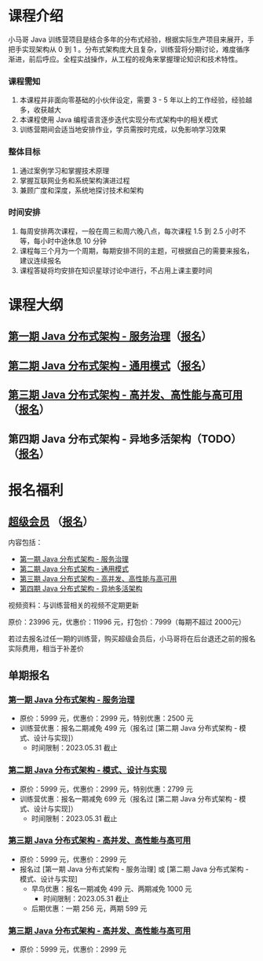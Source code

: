 # 课程介绍
小马哥 Java 训练营项目是结合多年的分布式经验，根据实际生产项目来展开，手把手实现架构从 0 到 1 。分布式架构庞大且复杂，训练营将分期讨论，难度循序渐进，前后呼应。全程实战操作，从工程的视角来掌握理论知识和技术特性。

### 课程需知

1. 本课程并非面向零基础的小伙伴设定，需要 3 - 5 年以上的工作经验，经验越多，收获越大
2. 本课程使用 Java 编程语言逐步迭代实现分布式架构中的相关模式
3. 训练营期间会适当地安排作业，学员需按时完成，以免影响学习效果


### 整体目标

1. 通过案例学习和掌握技术原理
2. 掌握互联网业务和系统架构演进过程
3. 兼顾广度和深度，系统地探讨技术和架构

### 时间安排

1.  每周安排两次课程，一般在周三和周六晚八点，每次课程 1.5 到 2.5 小时不等，每小时中途休息 10 分钟
2. 课程每三个月为一个周期，每期安排不同的主题，可根据自己的需要来报名，建议连续报名
3. 课程答疑将均安排在知识星球讨论中进行，不占用上课主要时间

# 课程大纲

## [第一期 Java 分布式架构 - 服务治理](stage-1)（[**报名**](https://mqu.h5.xeknow.com/s/1I2W75a)）
## [第二期 Java 分布式架构 - 通用模式](stage-2)（[**报名**](https://mqu.xet.tech/s/9PPWG)）
## [第三期 Java 分布式架构 - 高并发、高性能与高可用](stage-3)（[**报名**](https://mqu.xet.tech/s/9PPWG)）
## 第四期 Java 分布式架构 - 异地多活架构（TODO）（[**报名**](https://mqu.xet.tech/s/30AIub)）

# 报名福利

## [超级会员](https://mqu.xet.tech/s/3GN2Xy) （[**报名**](https://mqu.xet.tech/s/3GN2Xy)）

内容包括：
- [第一期 Java 分布式架构 - 服务治理](https://mqu.h5.xeknow.com/s/1I2W75a) 
- [第二期 Java 分布式架构 - 通用模式](https://mqu.xet.tech/s/9PPWG)
- [第三期 Java 分布式架构 - 高并发、高性能与高可用](https://mqu.xet.tech/s/9PPWG)
- [第四期 Java 分布式架构 - 异地多活架构](https://mqu.xet.tech/s/30AIub)

视频资料：与训练营相关的视频不定期更新

原价：23996 元，优惠价：11996 元，打包价：7999（每期不超过 2000元）

若过去报名过任一期的训练营，购买超级会员后，小马哥将在后台退还之前的报名实际费用，相当于补差价


## 单期报名

### [第一期 Java 分布式架构 - 服务治理](https://mqu.h5.xeknow.com/s/1I2W75a)
- 原价：5999 元，优惠价：2999 元，特别优惠：2500 元
- 训练营优惠：报名二期减免 499 元（报名过 [第二期 Java 分布式架构 - 模式、设计与实现]）
  - 时间限制：2023.05.31 截止
    
### [第二期 Java 分布式架构 - 模式、设计与实现](https://mqu.xet.tech/s/1UDiMh)
- 原价：5999 元，优惠价：2999 元，特别优惠：2799 元
- 训练营优惠：报名一期减免 699 元（报名过 [第二期 Java 分布式架构 - 模式、设计与实现]）
  - 时间限制：2023.05.31 截止

### [第三期 Java 分布式架构 - 高并发、高性能与高可用](https://mqu.xet.tech/s/9PPWG)
- 原价：5999 元，优惠价：2999 元
- 报名过 [第一期 Java 分布式架构 - 服务治理] 或 [第二期 Java 分布式架构 - 模式、设计与实现] 
  - 早鸟优惠：报名一期减免 499 元、两期减免 1000 元
    - 时间限制：2023.05.31 截止
  - 后期优惠：一期 256 元，两期 599 元

### [第三期 Java 分布式架构 - 高并发、高性能与高可用](https://mqu.xet.tech/s/9PPWG)
- 原价：5999 元，优惠价：2999 元
